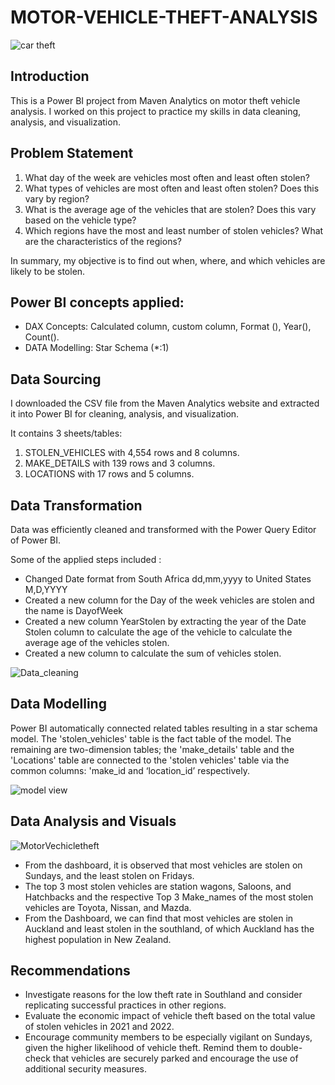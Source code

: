 # MOTOR-VEHICLE-THEFT-ANALYSIS
![car theft](https://github.com/EsabellB15/MOTOR-VEHICLE-THEFT-ANALYSIS/assets/123163220/b3558ae1-c38e-4a07-8220-b2deffe06a3e)

## Introduction
This is a Power BI project from Maven Analytics on motor theft vehicle analysis.  I worked on this project to practice my skills in data cleaning, analysis, and visualization.

## Problem Statement
1.	What day of the week are vehicles most often and least often stolen?
2.	What types of vehicles are most often and least often stolen? Does this vary by region?
3.	What is the average age of the vehicles that are stolen? Does this vary based on the vehicle type?
4.	Which regions have the most and least number of stolen vehicles? What are the characteristics of the regions?

In summary, my objective is to find out when, where, and which vehicles are likely to be stolen.

## Power BI concepts applied:
-	DAX Concepts: Calculated column, custom column, Format (), Year(), Count().
-	DATA Modelling: Star Schema (*:1)

## Data Sourcing
I downloaded the CSV file from the Maven Analytics website and extracted it into Power BI for cleaning, analysis, and visualization.

It contains 3 sheets/tables:
1.	STOLEN_VEHICLES with 4,554 rows and 8 columns.
2.	MAKE_DETAILS with 139 rows and 3 columns.
3.	LOCATIONS with 17 rows and 5 columns.

## Data Transformation
Data was efficiently cleaned and transformed with the Power Query Editor of Power BI. 

Some of the applied steps included : 
-	Changed Date format from South Africa dd,mm,yyyy to United States M,D,YYYY
- Created a new column for the Day of the week vehicles are stolen and the name is DayofWeek
-	Created a new column YearStolen by extracting the year of the Date Stolen column to calculate the age of the vehicle to calculate the average age of the vehicles stolen.
-	Created a new column to calculate the sum of vehicles stolen.

![Data_cleaning](https://github.com/EsabellB15/MOTOR-VEHICLE-THEFT-ANALYSIS/assets/123163220/909c9b48-5a40-4e56-9d3e-48486892c4d1)

## Data Modelling
Power BI automatically connected related tables resulting in a star schema model. The 'stolen_vehicles' table is the fact table of the model. The remaining are two-dimension tables; the 'make_details' table and the 'Locations' table are connected to the 'stolen vehicles' table via the common columns: 'make_id and ‘location_id’ respectively.

![model view](https://github.com/EsabellB15/MOTOR-VEHICLE-THEFT-ANALYSIS/assets/123163220/0b659731-c853-4a19-81ec-f6501009af04)

## Data Analysis and Visuals

![MotorVechicletheft](https://github.com/EsabellB15/MOTOR-VEHICLE-THEFT-ANALYSIS/assets/123163220/f672cb82-05ce-4c0c-9b4d-6c96ed18c297)

- From the dashboard, it is observed that most vehicles are stolen on Sundays, and the least stolen on Fridays. 
- The top 3 most stolen vehicles are station wagons, Saloons, and Hatchbacks and the respective Top 3 Make_names of the most stolen vehicles are Toyota, Nissan, and Mazda.
-	From the Dashboard, we can find that most vehicles are stolen in Auckland and least stolen in the southland, of which Auckland has the highest population in New Zealand.

## Recommendations 
- Investigate reasons for the low theft rate in Southland and consider replicating successful practices in other regions.
- Evaluate the economic impact of vehicle theft based on the total value of stolen vehicles in 2021 and 2022.
- Encourage community members to be especially vigilant on Sundays, given the higher likelihood of vehicle theft. Remind them to double-check that vehicles are securely parked and encourage the use of additional security measures.





